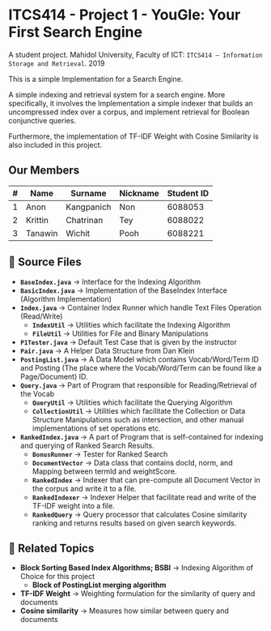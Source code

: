 # ITCS414 - Project 1 - YouGle: Your First Search Engine
A student project. Mahidol University, Faculty of ICT: `ITCS414 – Information Storage and Retrieval`. 2019

This is a simple Implementation for a Search Engine. 

A simple indexing and retrieval system for a search engine. More specifically, it involves the Implementation a simple indexer that builds an uncompressed index over a corpus, and implement
retrieval for Boolean conjunctive queries.

Furthermore, the implementation of TF-IDF Weight with Cosine Similarity is also included in this project.

## Our Members
|#|Name|Surname|Nickname|Student ID|
|-|-|-|-|-|
|1|Anon|Kangpanich|Non|6088053|
|2|Krittin|Chatrinan|Tey|6088022|
|3|Tanawin|Wichit|Pooh|6088221|

## 💾 Source Files
- **`BaseIndex.java`** → Interface for the Indexing Algorithm
- **`BasicIndex.java`** → Implementation of the BaseIndex Interface (Algorithm Implementation)
- **`Index.java`** → Container Index Runner which handle Text Files Operation (Read/Write)
    - **`IndexUtil`** → Utilities which facilitate the Indexing Algorithm
    - **`FileUtil`** → Utilities for File and Binary Manipulations
- **`P1Tester.java`** → Default Test Case that is given by the instructor
- **`Pair.java`** → A Helper Data Structure from Dan Klein
- **`PostingList.java`** → A Data Model which contains Vocab/Word/Term ID and Posting (The place where the Vocab/Word/Term can be found like a Page/Document) ID.
- **`Query.java`** → Part of Program that responsible for Reading/Retrieval of the Vocab
    - **`QueryUtil`** → Utilities which facilitate the Querying Algorithm
    - **`CollectionUtil`** → Utilities which facilitate the Collection or Data Structure Manipulations such as intersection, and other manual implementations of set operations etc.
- **`RankedIndex.java`** → A part of Program that is self-contained for indexing and querying of Ranked Search Results.
    - **`BonusRunner`** → Tester for Ranked Search
    - **`DocumentVector`** → Data class that contains docId, norm, and Mapping between termId and weightScore.
    - **`RankedIndex`** → Indexer that can pre-compute all Document Vector in the corpus and write it to a file.
    - **`RankedIndexer`** → Indexer Helper that facilitate read and write of the TF-IDF weight into a file.
    - **`RankedQuery`** → Query processor that calculates Cosine similarity ranking and returns results based on given search keywords.

## 📔 Related Topics
- **Block Sorting Based Index Algorithms; BSBI** → Indexing Algorithm of Choice for this project
    - **Block of PostingList merging algorithm** 
- **TF-IDF Weight** → Weighting formulation for the similarity of query and documents
- **Cosine similarity** → Measures how similar between query and documents

